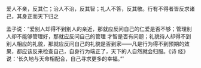 
爱人不亲，反其仁；治人不治，反其智；礼人不答，反其敬。行有不得者皆反求诸己，其身正而天下归之

孟子说：“爱别人却得不到别人的亲近，那就应反问自己的仁爱是否不够；管理别人却不能够管理好，那就应反问自己的管理 才智是否有问题；礼貌待人却得不到别人相应的礼貌，那就应反问自己的礼貌是否到家——凡是行为得不到预期的效果，都应该反来检查自己，自身行为端正了，天下的人自然就会归服。《诗 经》说：‘长久地与天命相配合，自己寻求更多的幸福。”’